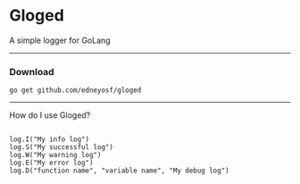 # Gloged

A simple logger for GoLang

---

### Download

```
go get github.com/edneyosf/gloged
```

---

How do I use Gloged?

```

log.I("My info log")
log.S("My successful log")
log.W("My warning log")
log.E("My error log")
log.D("function name", "variable name", "My debug log")

```
